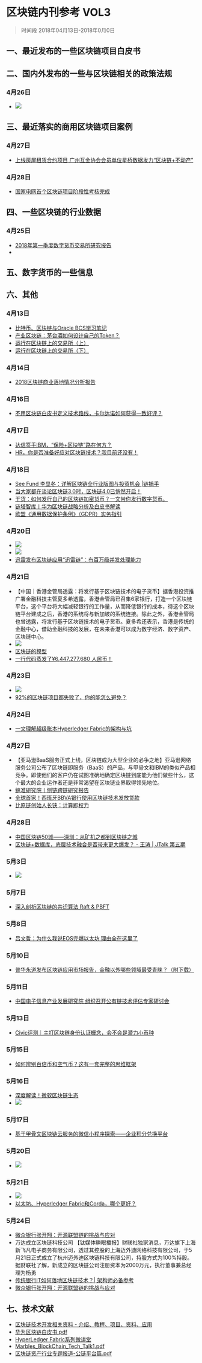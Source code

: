 # 区块链内刊参考 VOL3
> 时间段 2018年04月13日-2018年0月0日

## 一、最近发布的一些区块链项目白皮书

## 二、国内外发布的一些与区块链相关的政策法规
### 4月26日
- ![](./_image/2018-06-04-15-46-47.jpg)



## 三、最近落实的商用区块链项目案例
### 4月27日
- [上线房屋租赁合约项目 广州互金协会会员单位星桥数据发力“区块链+不动产”](http://www.gzifa.org/hynews/653)
### 4月28日
- [国家电网首个区块链项目阶段性考核完成](https://www.toutiao.com/a6549458827161371150)

## 四、一些区块链的行业数据
### 4月25日
- [2018年第一季度数字货币交易所研究报告](https://www.toutiao.com/a6548205858449261070/)
- 

## 五、数字货币的一些信息

## 六、其他
### 4月13日
- [比特币、区块链与Oracle BCS学习笔记](https://mp.weixin.qq.com/s/CsKQl59V_JVpUA8rNgfycQ)
- [产业区块链：茅台酒如何设计自己的Token？](https://www.toutiao.com/a6543507506193236488)
- [运行在区块链上的交易所（上）](https://mp.weixin.qq.com/s/OL9St_5ri7h885ZNsVzpDQ)
- [运行在区块链上的交易所（下）](https://mp.weixin.qq.com/s/frdfX9khcipKRSXPfBEqFw)
### 4月14日
- [2018区块链商业落地情况分析报告](https://mp.weixin.qq.com/s/_GqtVfrHv4Yhnr0KE_Oi8A)
### 4月16日
- [不用区块链白皮书定义技术路线，卡尔达诺如何获得一致好评？](https://mp.weixin.qq.com/s/iKGqSzd90SgVFHmzojvMrg)
### 4月17日
- [达信签手IBM，“保险+区块链”路在何方？](http://36kr.com/coop/toutiao/5129705.html)
- [HR，你是否准备好应对区块链技术？我目前还没有！](https://mp.weixin.qq.com/s/9jb0Avzgcg6xDfchrCF0iQ)
### 4月18日
- [See Fund 李显冬：详解区块链全行业版图与投资机会 |链捕手](https://www.toutiao.com/a6545466499434283527)
- [当大家都在谈论区块链3.0时，区块链4.0已悄然开启！](https://www.toutiao.com/a6545709683305349636/)
- [干货：如何发行自己的区块链加密货币？一文带你发行数字货币。](https://www.toutiao.com/a6545743018731766280/)
- [链塔智库丨华为区块链战略分析及白皮书解读](https://www.toutiao.com/a6545980948993802759)
- [欧盟《通用数据保护条例》（GDPR）实务指引](https://mp.weixin.qq.com/s/x92w6w4sPZOAQe6BzzRiCw)

### 4月20日
- ![](./_image/2018-06-04-15-40-50.jpg)
- ![](./_image/2018-06-04-15-41-36.jpg)
- [迅雷发布区块链应用“迅雷链”：有百万级并发处理能力](https://www.toutiao.com/a6546422268535243278)

### 4月21日
- 【中国｜香港金管局透露：将发行基于区块链技术的电子货币】据香港投资推广署金融科技主管夏多希透露，香港金管局已召集6家银行，打造一个区块链平台，这个平台将大幅减轻银行的工作量，从而降低银行的成本，待这个区块链平台建成之后，香港的系统将与新加坡的系统连接。除此之外，香港金管局也曾透露，将发行基于区块链技术的电子货币。夏多希还表示，香港是传统的金融中心，借助金融科技的发展，在未来香港可以成为数字经济、数字资产、区块链中心。
- ![](./_image/2018-06-04-15-43-17.jpg)
- [区块链的模型](https://www.toutiao.com/a6546911539713016334)
- [一行代码蒸发了¥6,447,277,680 人民币！](https://zhuanlan.zhihu.com/p/35989258)

### 4月23日
- ![](./_image/2018-06-04-15-44-44.jpg)
- [92%的区块链项目都失败了，你的能怎么避免？](https://mp.weixin.qq.com/s/-Y5VTJeEJv_I6vBjwsjahw)

### 4月24日
- [一文理解超级账本Hyperledger Fabric的架构与坑](http://www.infoq.com/cn/articles/hyperledger-fabric-architecture-trap)

### 4月27日
- 【亚马逊BaaS服务正式上线，区块链成为大型企业的必争之地】亚马逊网络服务公司公布了区块链即服务（BaaS）的产品，与甲骨文和IBM的类似产品相竞争。即使他们的客户仍在试图准确地确定区块链到底能为他们做些什么，这个最大的企业运作者还是非常渴望在区块链业界取得领先地位。​
- [鲸准研究院丨侧链跨链研究报告](https://www.toutiao.com/a6548947092180566536)
- [全球首家！西班牙BBVA银行使用区块链技术发放贷款](https://www.toutiao.com/a6548944014500954628)
- [比原链创始人长铗：计算即权力](https://www.toutiao.com/a6549029719633822221/)


### 4月28日
- [中国区块链50城——深圳：从矿机之都到区块链之城](https://www.toutiao.com/a6549303293531652612)
- [区块链+数据库，底层技术融合是否带来更大爆发？ - 王涛 | JTalk 第五期](https://juejin.im/post/5ae43ac46fb9a07ab83dc921)

### 5月3日
- ![](./_image/2018-06-04-15-55-42.jpg)

### 5月7日
- [深入剖析区块链的共识算法 Raft & PBFT](https://mp.weixin.qq.com/s/ITCaMKdYrdlvQ0IGW3qpKg)

### 5月8日
- [吕文哲：为什么我说EOS完爆以太坊 理由全在这里了](https://www.toutiao.com/group/6553046290106679816)

### 5月10日
- [普华永道发布区块链应用市场报告，金融以外哪些领域最受青睐？（附下载）](https://www.toutiao.com/a6553921506240365070)

### 5月11日
- [中国电子信息产业发展研究院 组织召开公有链技术评估专家研讨会](https://mp.weixin.qq.com/s/fTe3qL7HChSSHhgFlSXgew)

### 5月13日
- [Civic评测｜主打区块链身份认证概念，会不会是潜力小币种](https://www.toutiao.com/a6554515741163389454)

### 5月15日
- [如何辨别百倍币和空气币？这有一套完整的思维框架](https://mp.weixin.qq.com/s/t5NA9C6mVmgvyYcBYzKV7w)

### 5月16日
- [深度解读！微软区块链生态](https://mp.weixin.qq.com/s/XXaPJ-KmV-P9Mz8bAVK60w)
- ![](./_image/2018-06-04-16-02-03.jpg)

### 5月17日
- [基于甲骨文区块链云服务的微信小程序探索——企业积分兑换平台](https://mp.weixin.qq.com/s/hhXVhmf_So7ldLNmoPVQtg)

### 5月20日
- ![](./_image/2018-06-04-16-06-12.jpg)


### 5月21日
- ![](./_image/2018-06-04-16-03-24.jpg)
- [以太坊、Hyperledger Fabric和Corda，哪个更好？](https://mp.weixin.qq.com/s/7VgaK-H7eAUOeZLEJ_vEjg)
 
### 5月24日
- [微众银行张开翔：开源联盟链的挑战与应对](https://mp.weixin.qq.com/s/3mH2VkIIHRO_yNfHBqOjdw)
- 万达成立区块链科技公司 【钛媒体瞬眼播报】财联社独家消息，万达旗下上海新飞凡电子商务有限公司，透过其控股的上海迈外迪网络科技有限公司，于5月21日正式成立了杭州迈外迪区块链科技有限公司，持股方式为100%持股。据财联社了解，新成立的区块链公司注册资本为2000万元，执行董事兼总经理为杨勇
- [传统银行IT如何落地区块链技术？| 架构师必备参考](https://mp.weixin.qq.com/s/ird8LOvPNp5m6aV3uAkl2Q)
- [微众银行张开翔：开源联盟链的挑战与应对](https://mp.weixin.qq.com/s/3mH2VkIIHRO_yNfHBqOjdw)


## 七、技术文献
- [区块链技术开发相关资料 - 介绍、教程、项目、资料、应用](https://juejin.im/entry/5a95511cf265da4e7d6070d7)
- [华为区块链白皮书.pdf](./file/华为区块链白皮书.pdf)
- [HyperLedger Fabric系列微讲堂](https://www.ibm.com/developerworks/community/wikis/home)
- [Marbles_BlockChain_Tech_Talk1.pdf](./file/Marbles_BlockChain_Tech_Talk1.pdf)
- [区块链资产行业专题报道-公链平台篇.pdf](./file/区块链资产行业专题报道-公链平台篇.pdf)

